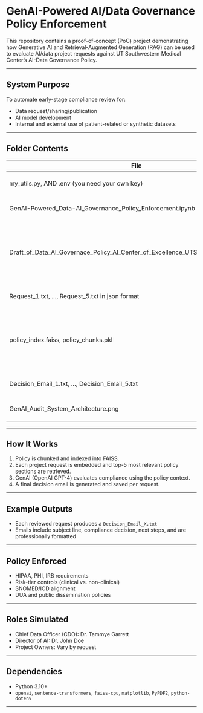# GenAI-Powered AI/Data Governance Policy Enforcement

This repository contains a proof-of-concept (PoC) project demonstrating how Generative AI and Retrieval-Augmented Generation (RAG) can be used to evaluate AI/data project requests against UT Southwestern Medical Center’s AI-Data Governance Policy.

---

## System Purpose

To automate early-stage compliance review for:
- Data request/sharing/publication
- AI model development
- Internal and external use of patient-related or synthetic datasets

---

## Folder Contents

| File                                                        			             | Description                                                          |
|------------------------------------------------------------------------------------|----------------------------------------------------------------------|
| my_utils.py, AND .env (you need your own key) 							         | API key loader and secrets                                           |
| GenAI-Powered_Data-AI_Governance_Policy_Enforcement.ipynb                          | Main executable notebook                                             |
| Draft_of_Data_AI_Governace_Policy_AI_Center_of_Excellence_UTSW_Medical_Center.pdf` | Drafted Policy document based on REAL and Job Description to enforce |
| Request_1.txt, ..., Request_5.txt in json format				                     | Sample project requests                                              |
| policy_index.faiss, policy_chunks.pkl                                              | FAISS vector DB and chunked policy - initial outputs of RAG          |
| Decision_Email_1.txt, ..., Decision_Email_5.txt                                    | Generated response emails                                            |
| GenAI_Audit_System_Architecture.png                                                | Visual system architecture                                           |

---

## How It Works

1. Policy is chunked and indexed into FAISS.
2. Each project request is embedded and top-5 most relevant policy sections are retrieved.
3. GenAI (OpenAI GPT-4) evaluates compliance using the policy context.
4. A final decision email is generated and saved per request.

---

## Example Outputs

- Each reviewed request produces a `Decision_Email_X.txt`
- Emails include subject line, compliance decision, next steps, and are professionally formatted

---

## Policy Enforced

- HIPAA, PHI, IRB requirements
- Risk-tier controls (clinical vs. non-clinical)
- SNOMED/ICD alignment
- DUA and public dissemination policies

---

## Roles Simulated

- Chief Data Officer (CDO): Dr. Tammye Garrett
- Director of AI: Dr. John Doe
- Project Owners: Vary by request

---

## Dependencies

- Python 3.10+
- `openai`, `sentence-transformers`, `faiss-cpu`, `matplotlib`, `PyPDF2`, `python-dotenv`

---
